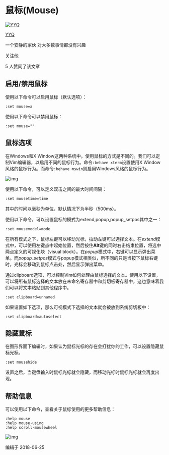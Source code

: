 # 鼠标(Mouse)

[![YYQ](https://pic3.zhimg.com/v2-c4432de041354a82800b86e53483c9c7_xs.jpg?source=172ae18b)](https://www.zhihu.com/people/anthony.yuan)

[YYQ](https://www.zhihu.com/people/anthony.yuan)

一个安静的家伙 对大多数事情都没有兴趣

关注他

5 人赞同了该文章

## **启用/禁用鼠标**

使用以下命令可以启用鼠标（默认选项）：

```vim
:set mouse=a
```

使用以下命令可以禁用鼠标：

```vim
:set mouse=""
```

## **鼠标选项**

在Windows和X Window这两种系统中，使用鼠标的方式是不同的。我们可以定制Vim编辑器，以启用不同的鼠标行为。命令`:behave xterm`设置使用X Window风格的鼠标行为。而命令`:behave mswin`则启用Windows风格的鼠标行为。

![img](https://pic1.zhimg.com/80/v2-8226f3e8f19e8d96041fe36fbee5c63c_720w.jpg)

使用以下命令，可以定义双击之间的最大时间间隔：

```vim
:set mousetime=time 
```

其中的时间以毫秒为单位，默认情况下为半秒（500ms）。

使用以下命令，可以设置鼠标的模式为extend,popup,popup_setpos其中之一：

```vim
:set mousemodel=mode
```

在所有模式之下，鼠标左键可以移动光标，拉动左键可以选择文本。在*extend*模式中，可以使用左键点中起始位置，然后按住**Alt**键的同时右击结束位置，将选中两点定义的可视化块（visual block）。在*popup*模式中，右键可以显示弹出菜单。而*popup_setpos*模式与popup模式相类似，所不同的只是当按下鼠标右键时，光标会移动到鼠标点击处，然后显示弹出菜单。

通过clipboard选项，可以控制Vim如何处理由鼠标选择的文本。使用以下设置，可以将所有鼠标选择的文本放在未命名寄存器中和剪切板寄存器中，这也意味着我们可以将文本粘贴到其他程序中。

```vim
:set clipboard=unnamed
```

如果设置如下选项，那么可视模式下选择的文本就会被放到系统剪切板中：

```vim
:set clipboard=autoselect
```

## **隐藏鼠标**

在图形界面下编辑时，如果认为鼠标光标的存在会打扰你的工作，可以设置隐藏鼠标光标。

```vim
:set mousehide
```

设置之后，当键盘输入时鼠标光标就会隐藏，而移动光标时鼠标光标就会再度出现。

## **帮助信息**

可以使用以下命令，查看关于鼠标使用的更多帮助信息：

```vim
:help mouse
:help mouse-using
:help scroll-mousewheel 
```

![img](https://pic2.zhimg.com/80/v2-52676cae7ab1cea829cb774ad899d8ed_720w.jpg)



编辑于 2018-06-25